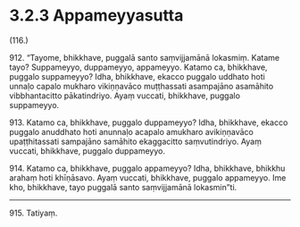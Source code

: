 

# 3.2.3 Appameyyasutta




(116.)

912\. “Tayome, bhikkhave, puggalā santo saṃvijjamānā lokasmiṃ. Katame tayo? Suppameyyo, duppameyyo, appameyyo. Katamo ca, bhikkhave, puggalo suppameyyo? Idha, bhikkhave, ekacco puggalo uddhato hoti unnaḷo capalo mukharo vikiṇṇavāco muṭṭhassati asampajāno asamāhito vibbhantacitto pākatindriyo. Ayaṃ vuccati, bhikkhave, puggalo suppameyyo.

913\. Katamo ca, bhikkhave, puggalo duppameyyo? Idha, bhikkhave, ekacco puggalo anuddhato hoti anunnaḷo acapalo amukharo avikiṇṇavāco upaṭṭhitassati sampajāno samāhito ekaggacitto saṃvutindriyo. Ayaṃ vuccati, bhikkhave, puggalo duppameyyo.

914\. Katamo ca, bhikkhave, puggalo appameyyo? Idha, bhikkhave, bhikkhu arahaṃ hoti khīṇāsavo. Ayaṃ vuccati, bhikkhave, puggalo appameyyo. Ime kho, bhikkhave, tayo puggalā santo saṃvijjamānā lokasmin”ti.

---

915\. Tatiyaṃ.





